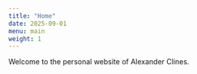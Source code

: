 ```yaml
---
title: "Home"
date: 2025-09-01
menu: main
weight: 1
---
```


Welcome to the personal website of Alexander Clines.
